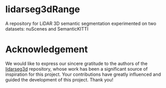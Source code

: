 # lidarseg3dRange
A repository for LiDAR 3D semantic segmentation experimented on two datasets: nuScenes and SemanticKITTI
# Acknowledgement
We would like to express our sincere gratitude to the authors of the [lidarseg3d](https://github.com/jialeli1/lidarseg3d) repository, whose work has been a significant source of inspiration for this project. Your contributions have greatly influenced and guided the development of this project. Thank you!
